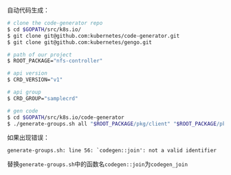 自动代码生成：
```sh
# clone the code-generator repo
$ cd $GOPATH/src/k8s.io/
$ git clone git@github.com:kubernetes/code-generator.git
$ git clone git@github.com:kubernetes/gengo.git

# path of our project
$ ROOT_PACKAGE="nfs-controller"

# api version 
$ CRD_VERSION="v1"

# api group
$ CRD_GROUP="samplecrd"

# gen code
$ cd $GOPATH/src/k8s.io/code-generator
$ ./generate-groups.sh all "$ROOT_PACKAGE/pkg/client" "$ROOT_PACKAGE/pkg/apis" "$CRD_GROUP:$CRD_VERSION"
```

如果出现错误：
```
generate-groups.sh: line 56: `codegen::join': not a valid identifier
```
替换`generate-groups.sh`中的函数名`codegen::join`为`codegen_join`